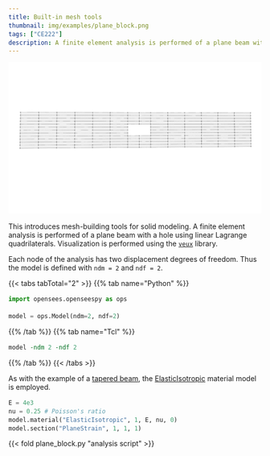 ```yaml
---
title: Built-in mesh tools
thumbnail: img/examples/plane_block.png
tags: ["CE222"]
description: A finite element analysis is performed of a plane beam with a hole using linear Lagrange quadrilaterals.
---
```


![alt text](img/plane_block.png)

This introduces mesh-building tools for solid modeling. A finite element analysis is performed of a plane beam with a hole using linear Lagrange quadrilaterals. 
Visualization is performed using the [`veux`](https://pypi.org/project/veux) library.

Each node of the analysis has two displacement degrees of freedom. Thus the model is defined with
`ndm = 2` and `ndf = 2`. 

{{< tabs tabTotal="2" >}}
{{% tab name="Python" %}}
```python
import opensees.openseespy as ops

model = ops.Model(ndm=2, ndf=2)
```
{{% /tab %}}
{{% tab name="Tcl" %}}
```tcl
model -ndm 2 -ndf 2
```
{{% /tab %}}
{{< /tabs >}}

As with the example of a [tapered beam](../planetaper/), the [ElasticIsotropic](https://opensees.stairlab.io/user/manual/material/ndMaterials/ElasticIsotropic.html) material model is employed.

```python
E = 4e3
nu = 0.25 # Poisson's ratio
model.material("ElasticIsotropic", 1, E, nu, 0)
model.section("PlaneStrain", 1, 1, 1)
```

{{< fold plane_block.py "analysis script" >}}

